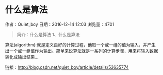# 什么是算法
作者：Quiet_boy
日期：2016-12-14 12:03
浏览量：4701
> 简介：什么是算法
1、什么是算法

算法(algorithm):就是定义良好的计算过程，他取一个或一组的值为输入，并产生出一个或一组值作为输出。简单来说算法就是一系列的计算步骤，用来将输入数据转化成输出结果...

 链接：http://blog.csdn.net/quiet_boy/article/details/53635774
